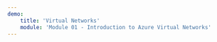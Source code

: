 ```yaml
---
demo:
    title: 'Virtual Networks'
    module: 'Module 01 - Introduction to Azure Virtual Networks'
---
```

